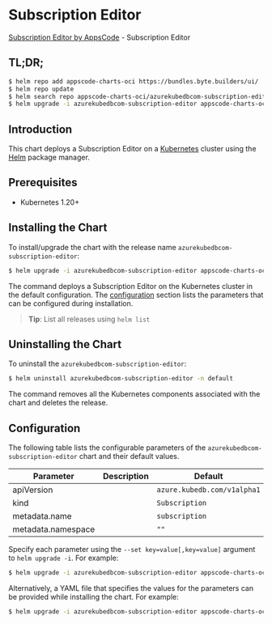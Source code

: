 # Subscription Editor

[Subscription Editor by AppsCode](https://appscode.com) - Subscription Editor

## TL;DR;

```bash
$ helm repo add appscode-charts-oci https://bundles.byte.builders/ui/
$ helm repo update
$ helm search repo appscode-charts-oci/azurekubedbcom-subscription-editor --version=v0.8.0
$ helm upgrade -i azurekubedbcom-subscription-editor appscode-charts-oci/azurekubedbcom-subscription-editor -n default --create-namespace --version=v0.8.0
```

## Introduction

This chart deploys a Subscription Editor on a [Kubernetes](http://kubernetes.io) cluster using the [Helm](https://helm.sh) package manager.

## Prerequisites

- Kubernetes 1.20+

## Installing the Chart

To install/upgrade the chart with the release name `azurekubedbcom-subscription-editor`:

```bash
$ helm upgrade -i azurekubedbcom-subscription-editor appscode-charts-oci/azurekubedbcom-subscription-editor -n default --create-namespace --version=v0.8.0
```

The command deploys a Subscription Editor on the Kubernetes cluster in the default configuration. The [configuration](#configuration) section lists the parameters that can be configured during installation.

> **Tip**: List all releases using `helm list`

## Uninstalling the Chart

To uninstall the `azurekubedbcom-subscription-editor`:

```bash
$ helm uninstall azurekubedbcom-subscription-editor -n default
```

The command removes all the Kubernetes components associated with the chart and deletes the release.

## Configuration

The following table lists the configurable parameters of the `azurekubedbcom-subscription-editor` chart and their default values.

|     Parameter      | Description |                Default                 |
|--------------------|-------------|----------------------------------------|
| apiVersion         |             | <code>azure.kubedb.com/v1alpha1</code> |
| kind               |             | <code>Subscription</code>              |
| metadata.name      |             | <code>subscription</code>              |
| metadata.namespace |             | <code>""</code>                        |


Specify each parameter using the `--set key=value[,key=value]` argument to `helm upgrade -i`. For example:

```bash
$ helm upgrade -i azurekubedbcom-subscription-editor appscode-charts-oci/azurekubedbcom-subscription-editor -n default --create-namespace --version=v0.8.0 --set apiVersion=azure.kubedb.com/v1alpha1
```

Alternatively, a YAML file that specifies the values for the parameters can be provided while
installing the chart. For example:

```bash
$ helm upgrade -i azurekubedbcom-subscription-editor appscode-charts-oci/azurekubedbcom-subscription-editor -n default --create-namespace --version=v0.8.0 --values values.yaml
```
